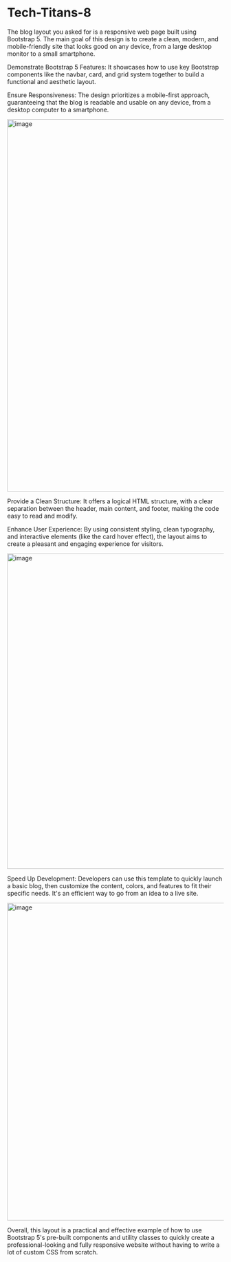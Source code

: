 # Tech-Titans-8

The blog layout you asked for is a responsive web page built using Bootstrap 5. The main goal of this design is to create a clean, modern, and mobile-friendly site that looks good on any device, from a large desktop monitor to a small smartphone.

Demonstrate Bootstrap 5 Features: It showcases how to use key Bootstrap components like the navbar, card, and grid system together to build a functional and aesthetic layout.

Ensure Responsiveness: The design prioritizes a mobile-first approach, guaranteeing that the blog is readable and usable on any device, from a desktop computer to a smartphone.


<img width="1888" height="865" alt="image" src="https://github.com/user-attachments/assets/a1145525-8ee9-40ad-a72f-4755353fef77" />


Provide a Clean Structure: It offers a logical HTML structure, with a clear separation between the header, main content, and footer, making the code easy to read and modify.

Enhance User Experience: By using consistent styling, clean typography, and interactive elements (like the card hover effect), the layout aims to create a pleasant and engaging experience for visitors.


<img width="1733" height="733" alt="image" src="https://github.com/user-attachments/assets/6c75857b-18e0-41fc-ba22-c8c4cdac30e4" />


Speed Up Development: Developers can use this template to quickly launch a basic blog, then customize the content, colors, and features to fit their specific needs. It's an efficient way to go from an idea to a live site.


<img width="916" height="738" alt="image" src="https://github.com/user-attachments/assets/96b9576a-46db-4ab8-b98b-acb73bd3993b" />


Overall, this layout is a practical and effective example of how to use Bootstrap 5's pre-built components and utility classes to quickly create a professional-looking and fully responsive website without having to write a lot of custom CSS from scratch.
